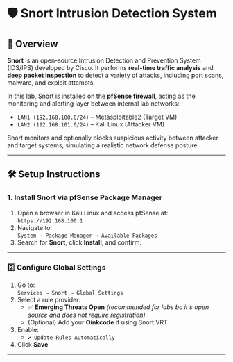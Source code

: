 # 🛡️ Snort Intrusion Detection System

## 📖 Overview

**Snort** is an open-source Intrusion Detection and Prevention System (IDS/IPS) developed by Cisco. It performs **real-time traffic analysis** and **deep packet inspection** to detect a variety of attacks, including port scans, malware, and exploit attempts.

In this lab, Snort is installed on the **pfSense firewall**, acting as the monitoring and alerting layer between internal lab networks:

- `LAN1 (192.168.100.0/24)` – Metasploitable2 (Target VM)
- `LAN2 (192.168.101.0/24)` – Kali Linux (Attacker VM)

Snort monitors and optionally blocks suspicious activity between attacker and target systems, simulating a realistic network defense posture.

---

## 🛠️ Setup Instructions

### 1. Install Snort via pfSense Package Manager

1. Open a browser in Kali Linux and access pfSense at:  
   `https://192.168.100.1`
2. Navigate to:  
   `System → Package Manager → Available Packages`
3. Search for **Snort**, click **Install**, and confirm.

---

### 2️⃣ Configure Global Settings

1. Go to:  
   `Services → Snort → Global Settings`
2. Select a rule provider:
   - ✅ **Emerging Threats Open** *(recommended for labs bc it's open source and does not require registration)*
   - (Optional) Add your **Oinkcode** if using Snort VRT
3. Enable:
   - `✔️ Update Rules Automatically`
4. Click **Save**

---

